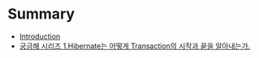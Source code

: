 # Summary

* [Introduction](README.md)
* [궁금해 시리즈 1.Hibernate는 어떻게 Transaction의 시작과 끝을 알아내는가.](markdowns/궁금해%20시리즈%201.Hibernate는%20어떻게%20Transaction의%20시작과%20끝을%20알아내는가..md)
